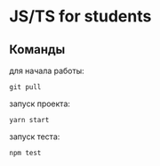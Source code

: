 # JS/TS for students

## Команды

для начала работы:

```text
git pull
```

запуск проекта:

```text
yarn start
```

запуск теста:

```text
npm test
```
